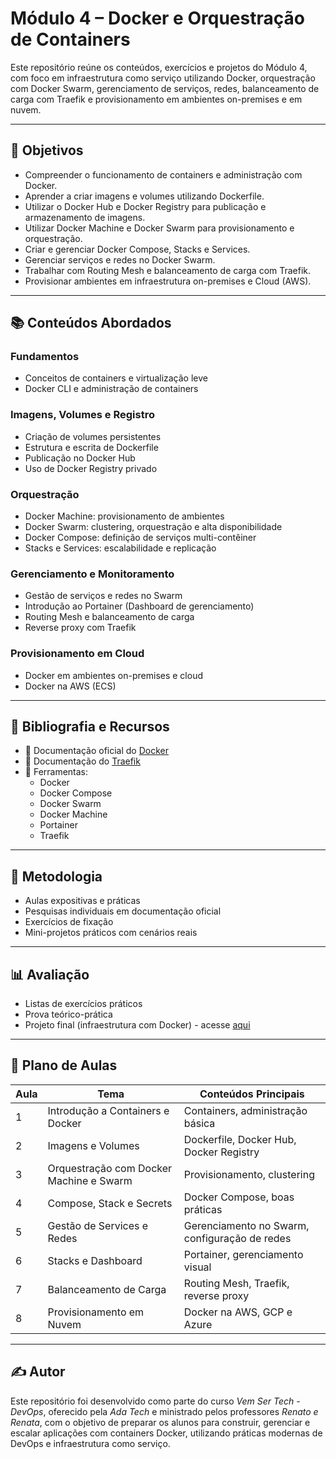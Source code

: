 # Módulo 4 – Docker e Orquestração de Containers

Este repositório reúne os conteúdos, exercícios e projetos do Módulo 4, com foco em infraestrutura como serviço utilizando Docker, orquestração com Docker Swarm, gerenciamento de serviços, redes, balanceamento de carga com Traefik e provisionamento em ambientes on-premises e em nuvem.

---

## 🧠 Objetivos

- Compreender o funcionamento de containers e administração com Docker.
- Aprender a criar imagens e volumes utilizando Dockerfile.
- Utilizar o Docker Hub e Docker Registry para publicação e armazenamento de imagens.
- Utilizar Docker Machine e Docker Swarm para provisionamento e orquestração.
- Criar e gerenciar Docker Compose, Stacks e Services.
- Gerenciar serviços e redes no Docker Swarm.
- Trabalhar com Routing Mesh e balanceamento de carga com Traefik.
- Provisionar ambientes em infraestrutura on-premises e Cloud (AWS).

---

## 📚 Conteúdos Abordados

### Fundamentos
- Conceitos de containers e virtualização leve
- Docker CLI e administração de containers

### Imagens, Volumes e Registro
- Criação de volumes persistentes
- Estrutura e escrita de Dockerfile
- Publicação no Docker Hub
- Uso de Docker Registry privado

### Orquestração
- Docker Machine: provisionamento de ambientes
- Docker Swarm: clustering, orquestração e alta disponibilidade
- Docker Compose: definição de serviços multi-contêiner
- Stacks e Services: escalabilidade e replicação

### Gerenciamento e Monitoramento
- Gestão de serviços e redes no Swarm
- Introdução ao Portainer (Dashboard de gerenciamento)
- Routing Mesh e balanceamento de carga
- Reverse proxy com Traefik

### Provisionamento em Cloud
- Docker em ambientes on-premises e cloud
- Docker na AWS (ECS)

---

## 📖 Bibliografia e Recursos

- 📘 Documentação oficial do [Docker](https://docs.docker.com)
- 📘 Documentação do [Traefik](https://doc.traefik.io/traefik)
- 🔧 Ferramentas:
  - Docker
  - Docker Compose
  - Docker Swarm
  - Docker Machine
  - Portainer
  - Traefik

---

## 🧪 Metodologia

- Aulas expositivas e práticas
- Pesquisas individuais em documentação oficial
- Exercícios de fixação
- Mini-projetos práticos com cenários reais

---

## 📊 Avaliação

- Listas de exercícios práticos
- Prova teórico-prática
- Projeto final (infraestrutura com Docker) - acesse [aqui](https://github.com/Alan-oliveir/curso_ada_tech_devops/tree/main/modulo-4-containers/projeto-conteinerizacao)

---

## 📅 Plano de Aulas

| Aula | Tema | Conteúdos Principais |
|------|------|-----------------------|
| 1 | Introdução a Containers e Docker | Containers, administração básica |
| 2 | Imagens e Volumes | Dockerfile, Docker Hub, Docker Registry |
| 3 | Orquestração com Docker Machine e Swarm | Provisionamento, clustering |
| 4 | Compose, Stack e Secrets | Docker Compose, boas práticas |
| 5 | Gestão de Services e Redes | Gerenciamento no Swarm, configuração de redes |
| 6 | Stacks e Dashboard | Portainer, gerenciamento visual |
| 7 | Balanceamento de Carga | Routing Mesh, Traefik, reverse proxy |
| 8 | Provisionamento em Nuvem | Docker na AWS, GCP e Azure |

---

## ✍️ Autor

Este repositório foi desenvolvido como parte do curso *Vem Ser Tech - DevOps*, oferecido pela *Ada Tech* e ministrado pelos professores *Renato e Renata*, com o objetivo de preparar os alunos para construir, 
gerenciar e escalar aplicações com containers Docker, utilizando práticas modernas de DevOps e infraestrutura como serviço.


